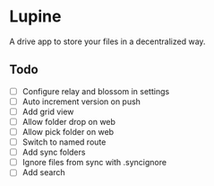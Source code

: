 # Lupine

A drive app to store your files in a decentralized way.

## Todo

- [ ] Configure relay and blossom in settings
- [ ] Auto increment version on push
- [ ] Add grid view
- [ ] Allow folder drop on web
- [ ] Allow pick folder on web
- [ ] Switch to named route
- [ ] Add sync folders
- [ ] Ignore files from sync with .syncignore
- [ ] Add search
